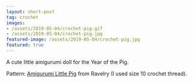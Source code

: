 ```yaml
---
layout: short-post
tag: crochet
images: 
- /assets/2019-05-04/crochet-pig.gif
- /assets/2019-05-04/crochet-pig.jpg
featured-image: /assets/2019-05-04/crochet-pig.jpg
featured: true
---
```

A cute little amigurumi doll for the Year of the Pig<!--more-->. 


Pattern: [ Amigurumi Little Pig](https://www.ravelry.com/patterns/library/amigurumi-little-pig-3) from Ravelry (I used size 10 crochet thread).